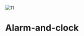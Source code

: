 ![11](https://user-images.githubusercontent.com/80622132/121280284-48d94380-c8eb-11eb-8b83-37915344d5ef.JPG)
# Alarm-and-clock
